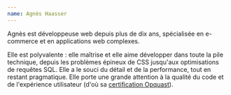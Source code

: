 ```yaml
---
name: Agnès Haasser
---
```


Agnès est développeuse web depuis plus de dix ans, spécialisée en e-commerce et en applications web complexes.

Elle est polyvalente : elle maîtrise et elle aime développer dans toute la pile technique, depuis les problèmes épineux de CSS jusqu'aux optimisations de requêtes SQL. Elle a le souci du détail et de la performance, tout en restant pragmatique. Elle porte une grande attention à la qualité du code et de l'expérience utilisateur (d'où sa [certification Opquast](https://directory.opquast.com/fr/certificat/1GTC5H/)).
